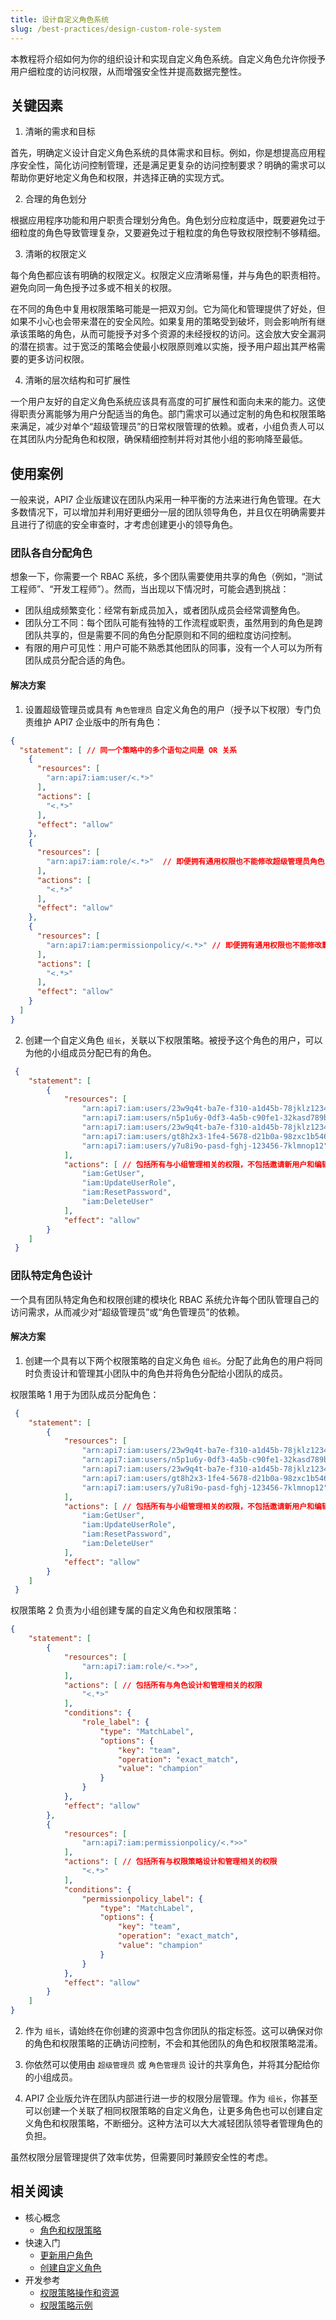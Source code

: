 ```yaml
---
title: 设计自定义角色系统
slug: /best-practices/design-custom-role-system
---
```


本教程将介绍如何为你的组织设计和实现自定义角色系统。自定义角色允许你授予用户细粒度的访问权限，从而增强安全性并提高数据完整性。

## 关键因素

1. 清晰的需求和目标

首先，明确定义设计自定义角色系统的具体需求和目标。例如，你是想提高应用程序安全性，简化访问控制管理，还是满足更复杂的访问控制要求？明确的需求可以帮助你更好地定义角色和权限，并选择正确的实现方式。

2. 合理的角色划分

根据应用程序功能和用户职责合理划分角色。角色划分应粒度适中，既要避免过于细粒度的角色导致管理复杂，又要避免过于粗粒度的角色导致权限控制不够精细。

3. 清晰的权限定义

每个角色都应该有明确的权限定义。权限定义应清晰易懂，并与角色的职责相符。避免向同一角色授予过多或不相关的权限。

在不同的角色中复用权限策略可能是一把双刃剑。它为简化和管理提供了好处，但如果不小心也会带来潜在的安全风险。如果复用的策略受到破坏，则会影响所有继承该策略的角色，从而可能授予对多个资源的未经授权的访问。这会放大安全漏洞的潜在损害。过于宽泛的策略会使最小权限原则难以实施，授予用户超出其严格需要的更多访问权限。

4. 清晰的层次结构和可扩展性

一个用户友好的自定义角色系统应该具有高度的可扩展性和面向未来的能力。这使得职责分离能够为用户分配适当的角色。部门需求可以通过定制的角色和权限策略来满足，减少对单个“超级管理员”的日常权限管理的依赖。或者，小组负责人可以在其团队内分配角色和权限，确保精细控制并将对其他小组的影响降至最低。

## 使用案例

一般来说，API7 企业版建议在团队内采用一种平衡的方法来进行角色管理。在大多数情况下，可以增加并利用好更细分一层的团队领导角色，并且仅在明确需要并且进行了彻底的安全审查时，才考虑创建更小的领导角色。

### 团队各自分配角色

想象一下，你需要一个 RBAC 系统，多个团队需要使用共享的角色（例如，“测试工程师”、“开发工程师”）。然而，当出现以下情况时，可能会遇到挑战：

- 团队组成频繁变化：经常有新成员加入，或者团队成员会经常调整角色。
- 团队分工不同：每个团队可能有独特的工作流程或职责，虽然用到的角色是跨团队共享的，但是需要不同的角色分配原则和不同的细粒度访问控制。
- 有限的用户可见性：用户可能不熟悉其他团队的同事，没有一个人可以为所有团队成员分配合适的角色。

#### 解决方案

1. 设置超级管理员或具有 `角色管理员` 自定义角色的用户（授予以下权限）专门负责维护 API7 企业版中的所有角色：

```json
{
  "statement": [ // 同一个策略中的多个语句之间是 OR 关系
    {
      "resources": [
        "arn:api7:iam:user/<.*>"
      ],
      "actions": [
        "<.*>"
      ],
      "effect": "allow"
    },
    {
      "resources": [
        "arn:api7:iam:role/<.*>"  // 即便拥有通用权限也不能修改超级管理员角色
      ],
      "actions": [
        "<.*>"
      ],
      "effect": "allow"
    },
    {
      "resources": [
        "arn:api7:iam:permissionpolicy/<.*>" // 即便拥有通用权限也不能修改默认的超级管理员关联的权限策略
      ],
      "actions": [
        "<.*>"
      ],
      "effect": "allow"
    }
  ]
}
```

2. 创建一个自定义角色 `组长`，关联以下权限策略。被授予这个角色的用户，可以为他的小组成员分配已有的角色。

```json
 {
    "statement": [
        {
            "resources": [
                "arn:api7:iam:users/23w9q4t-ba7e-f310-a1d45b-78jklz1234", // 小组成员的用户 ID
                "arn:api7:iam:users/n5p1u6y-0df3-4a5b-c90fe1-32kasd789b",
                "arn:api7:iam:users/23w9q4t-ba7e-f310-a1d45b-78jklz1234",
                "arn:api7:iam:users/gt8h2x3-1fe4-5678-d21b0a-98zxc1b546",
                "arn:api7:iam:users/y7u8i9o-pasd-fghj-123456-7klmnop12"
            ],
            "actions": [ // 包括所有与小组管理相关的权限，不包括邀请新用户和编辑角色
                "iam:GetUser",
                "iam:UpdateUserRole",
                "iam:ResetPassword",
                "iam:DeleteUser"
            ],
            "effect": "allow" 
        }
    ]
 }
```

### 团队特定角色设计

一个具有团队特定角色和权限创建的模块化 RBAC 系统允许每个团队管理自己的访问需求，从而减少对“超级管理员”或“角色管理员”的依赖。

#### 解决方案

1. 创建一个具有以下两个权限策略的自定义角色 `组长`。分配了此角色的用户将同时负责设计和管理其小团队中的角色并将角色分配给小团队的成员。

权限策略 1 用于为团队成员分配角色：

```json
 {
    "statement": [
        {
            "resources": [
                "arn:api7:iam:users/23w9q4t-ba7e-f310-a1d45b-78jklz1234", // 小组成员的用户 ID
                "arn:api7:iam:users/n5p1u6y-0df3-4a5b-c90fe1-32kasd789b",
                "arn:api7:iam:users/23w9q4t-ba7e-f310-a1d45b-78jklz1234",
                "arn:api7:iam:users/gt8h2x3-1fe4-5678-d21b0a-98zxc1b546",
                "arn:api7:iam:users/y7u8i9o-pasd-fghj-123456-7klmnop12"
            ],
            "actions": [ // 包括所有与小组管理相关的权限，不包括邀请新用户和编辑角色
                "iam:GetUser",
                "iam:UpdateUserRole",
                "iam:ResetPassword",
                "iam:DeleteUser"
            ],
            "effect": "allow" 
        }
    ]
 }
```

权限策略 2 负责为小组创建专属的自定义角色和权限策略：

```json
{
    "statement": [
        {
            "resources": [
                "arn:api7:iam:role/<.*>>",
            ],
            "actions": [ // 包括所有与角色设计和管理相关的权限
                "<.*>"
            ],
            "conditions": {
                "role_label": {
                    "type": "MatchLabel",
                    "options": {
                        "key": "team",
                        "operation": "exact_match",
                        "value": "champion"
                    }
                }
            },
            "effect": "allow" 
        },
        {
            "resources": [
                "arn:api7:iam:permissionpolicy/<.*>>"
            ],
            "actions": [ // 包括所有与权限策略设计和管理相关的权限
                "<.*>"
            ],
            "conditions": {
                "permissionpolicy_label": {
                    "type": "MatchLabel",
                    "options": {
                        "key": "team",
                        "operation": "exact_match",
                        "value": "champion"
                    }
                }
            },
            "effect": "allow" 
        }
    ]
}
```

2. 作为 `组长`，请始终在你创建的资源中包含你团队的指定标签。这可以确保对你的角色和权限策略的正确访问控制，不会和其他团队的角色和权限策略混淆。

3. 你依然可以使用由 `超级管理员` 或 `角色管理员` 设计的共享角色，并将其分配给你的小组成员。

4. API7 企业版允许在团队内部进行进一步的权限分层管理。作为 `组长`，你甚至可以创建一个关联了相同权限策略的自定义角色，让更多角色也可以创建自定义角色和权限策略，不断细分。这种方法可以大大减轻团队领导者管理角色的负担。

虽然权限分层管理提供了效率优势，但需要同时兼顾安全性的考虑。

## 相关阅读

- 核心概念
  - [角色和权限策略](../key-concepts/roles-and-permission-policies.md)
- 快速入门
  - [更新用户角色](../getting-started/rbac.md)
  - [创建自定义角色](../getting-started/create-custom-role.md)
- 开发参考
  - [权限策略操作和资源](../reference/permission-policy-action-and-resource.md)
  - [权限策略示例](../reference/permission-policy-example.md)
